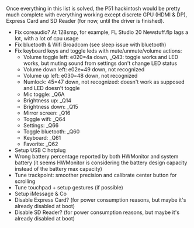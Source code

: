 Once everything in this list is solved, the P51 hackintosh would be pretty much complete with everything working except discrete GPU (HDMI & DP), Express Card and SD Reader (for now, until the driver is finished).

- Fix coreaudio? At 128smp, for example, FL Studio 20 Newstuff.flp lags a lot, with a lot of cpu usage
- Fix bluetooth & Wifi Broadcom (see sleep issue with bluetooth)
- Fix keyboard keys and toggle leds with mute/unmute/volume actions:
  - Volume toggle left: e020=4a down, _Q43: toggle works and LED works, but muting sound from settings don't change LED status
  - Volume down left: e02e=49 down, not recognized
  - Volume up left: e030=48 down, not recognized
  - Numlock: 45=47 down, not recognized: doesn't work as supposed and LED doesn't toggle
  - Mic toggle: _Q6A
  - Brightness up: _Q14
  - Brightness down: _Q15
  - Mirror screen: _Q16
  - Toggle wifi: _Q64
  - Settings: _Q66
  - Toggle bluetooth: _Q60
  - Keyboard: _Q61
  - Favorite: _Q62
- Setup USB C hotplug
- Wrong battery percentage reported by both HWMonitor and system battery (it seems HWMonitor is considering the battery design capacity instead of the battery max capacity)
- Tune trackpoint: smoother precision and calibrate center button for scrolling
- Tune touchpad + setup gestures (if possible)
- Setup iMessage & Co
- Disable Express Card? (for power consumption reasons, but maybe it's already disabled at boot)
- Disable SD Reader? (for power consumption reasons, but maybe it's already disabled at boot)
